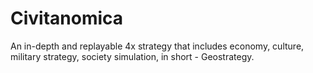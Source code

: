 # Civitanomica
An in-depth and replayable 4x strategy that includes economy, culture, military strategy, society simulation, in short - Geostrategy.
